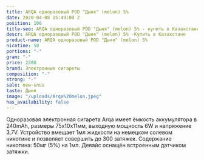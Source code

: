 ```yaml
---
title: ARQA одноразовый POD "Дыня" (melon) 5%
date: 2020-04-08 15:49:00 Z
position: 106
title-seo: ARQA одноразовый POD "Дыня" (melon) 5% - купить в Казахстане
descr: ARQA одноразовый POD "Дыня" (melon) 5% -Купить в Казахстане
product-name: ARQA одноразовый POD "Дыня" (melon) 5%
nicotine: 50
portions: "-"
gram: "-"
price: 2200
brand: Электронные сигареты
composition: "-"
strong: "-"
sale: new-snus
taste: Дыня
image: "/uploads/Arqa%20melon.jpeg"
has_availability: false
---
```


Одноразовая электронная сигарета Arqa имеет ёмкость аккумулятора в 240mAh, размеры 75х10х11мм, выходную мощность 6W и напряжение 3,7V. Устройство вмещает 1мл жидкости на немецком солевом никотине и позволяет совершить до 300 затяжек. Содержание никотина: 50мг (5%) на 1мл. Девайс оснащён встроенным датчиком затяжки.